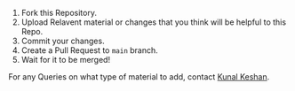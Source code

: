 1. Fork this Repository.
2. Upload Relavent material or changes that you think will be helpful to this Repo. 
3. Commit your changes.
4. Create a Pull Request to `main` branch.
5. Wait for it to be merged!

For any Queries on what type of material to add, contact [Kunal Keshan](mailto:kunalkeshan12@gmail.com).
